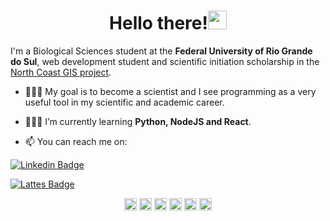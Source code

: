 <h1 align="center">Hello there!<img src="https://raw.githubusercontent.com/kaueMarques/kaueMarques/master/hi.gif" width="30px"></h1>

I'm a Biological Sciences student at the **Federal University of Rio Grande do Sul**, web development student and scientific initiation scholarship in the [North Coast GIS project](https://www.ufrgs.br/sig/).

- 👨🏼‍🔬 My goal is to become a scientist and I see programming as a very useful tool in my scientific and academic career.

- 👨🏼‍💻 I’m currently learning **Python, NodeJS and React**.

- 📫 You can reach me on:


[![Linkedin Badge](https://img.shields.io/badge/-LinkedIn-blue?style=flat-square&logo=Linkedin&logoColor=white&link=https://www.linkedin.com/in/klevercorrea)](https://www.linkedin.com/in/klevercorrea)

[![Lattes Badge](https://img.shields.io/badge/-Lattes-blue?style=flat-square&logo=data:image/svg;base64:https://cdn.jsdelivr.net/gh/jpswalsh/academicons@1.9.1/svg/lattes.svg&logoColor=white&link=http://lattes.cnpq.br/2610859616369088)](http://lattes.cnpq.br/2610859616369088)





<p align="center">
<a href="http://lattes.cnpq.br/2610859616369088" target="blank"><img align="center" src="https://cdn.jsdelivr.net/gh/jpswalsh/academicons@1.9.1/svg/lattes.svg" alt="klevercorrea" height="20" width="20" /></a>
<a href="https://www.linkedin.com/in/klevercorrea/" target="blank"><img align="center" src="https://cdn.jsdelivr.net/npm/simple-icons@3.0.1/icons/linkedin.svg" alt="klevercorrea" height="20" width="20" /></a>
<a href="https://www.instagram.com/clevernotfool/" target="blank"><img align="center" src="https://cdn.jsdelivr.net/npm/simple-icons@3.0.1/icons/instagram.svg" alt="klevercorrea" height="20" width="20" /></a>
<a href="https://twitter.com/klevercorrea" target="blank"><img align="center" src="https://cdn.jsdelivr.net/npm/simple-icons@3.0.1/icons/twitter.svg" alt="klevercorrea" height="20" width="20" /></a>
<a href="https://stackoverflow.com/users/15772746/klever" target="blank"><img align="center" src="https://cdn.jsdelivr.net/npm/simple-icons@3.0.1/icons/stackoverflow.svg" alt="klevercorrea" height="20" width="20" /></a>
<a href="https://codepen.io/klevercorrea" target="blank"><img align="center" src="https://cdn.jsdelivr.net/npm/simple-icons@3.0.1/icons/codepen.svg" alt="klevercorrea" height="20" width="20" /></a>
</p>
